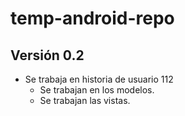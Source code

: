 # temp-android-repo

## Versión 0.2

- Se trabaja en historia de usuario 112
    - Se trabajan en los modelos.
    - Se trabajan las vistas.